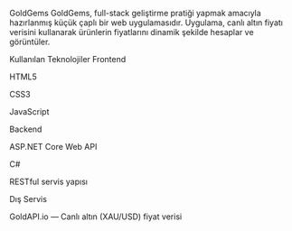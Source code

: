 GoldGems
GoldGems, full-stack geliştirme pratiği yapmak amacıyla hazırlanmış küçük çaplı bir web uygulamasıdır. Uygulama, canlı altın fiyatı verisini kullanarak ürünlerin fiyatlarını dinamik şekilde hesaplar ve görüntüler.

Kullanılan Teknolojiler
Frontend

HTML5

CSS3

JavaScript 

Backend

ASP.NET Core Web API

C#

RESTful servis yapısı

Dış Servis

GoldAPI.io — Canlı altın (XAU/USD) fiyat verisi
